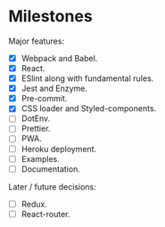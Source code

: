 # Milestones

Major features:
- [x] Webpack and Babel.
- [x] React.
- [x] ESlint along with fundamental rules.
- [x] Jest and Enzyme.
- [x] Pre-commit.
- [x] CSS loader and Styled-components.
- [ ] DotEnv.
- [ ] Prettier.
- [ ] PWA.
- [ ] Heroku deployment.
- [ ] Examples.
- [ ] Documentation.

Later / future decisions:
- [ ] Redux.
- [ ] React-router.